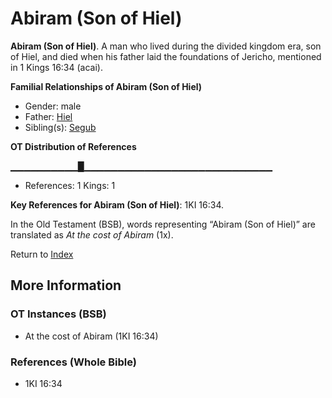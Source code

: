 # Abiram (Son of Hiel)
**Abiram (Son of Hiel)**. 
A man who lived during the divided kingdom era, son of Hiel, and died when his father laid the foundations of Jericho, mentioned in 1 Kings 16:34 (acai). 




**Familial Relationships of Abiram (Son of Hiel)**


* Gender: male
* Father: [Hiel](Hiel.md)
* Sibling(s): [Segub](Segub.md)


**OT Distribution of References**

▁▁▁▁▁▁▁▁▁▁█▁▁▁▁▁▁▁▁▁▁▁▁▁▁▁▁▁▁▁▁▁▁▁▁▁▁▁▁
* References: 1 Kings: 1



**Key References for Abiram (Son of Hiel)**: 
1KI 16:34. 


In the Old Testament (BSB), words representing “Abiram (Son of Hiel)” are translated as 
*At the cost of Abiram* (1x). 




Return to [Index](00-Index.md)

## More Information

### OT Instances (BSB)

* At the cost of Abiram (1KI 16:34)



### References (Whole Bible)

* 1KI 16:34



